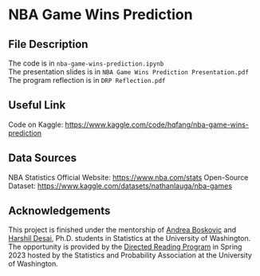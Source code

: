 # NBA Game Wins Prediction

## File Description
The code is in `nba-game-wins-prediction.ipynb`  <br>
The presentation slides is in `NBA Game Wins Prediction Presentation.pdf`  <br>
The program reflection is in `DRP Reflection.pdf`

## Useful Link
Code on Kaggle: https://www.kaggle.com/code/hqfang/nba-game-wins-prediction

## Data Sources
NBA Statistics Official Website: https://www.nba.com/stats
Open-Source Dataset: https://www.kaggle.com/datasets/nathanlauga/nba-games

## Acknowledgements
This project is finished under the mentorship of [Andrea Boskovic](https://stat.uw.edu/about-us/people/andrea-boskovic) and [Harshil Desai](https://stat.uw.edu/about-us/people/harshil-desai), Ph.D. students in Statistics at the University of Washington. The opportunity is provided by the [Directed Reading Program](https://spa-drp.github.io/index.html) in Spring 2023 hosted by the Statistics and Probability Association at the University of Washington.
